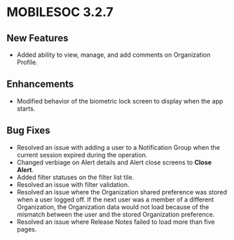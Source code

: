 # MOBILESOC 3.2.7

## New Features
- Added ability to view, manage, and add comments on Organization Profile.

## Enhancements
- Modified behavior of the biometric lock screen to display when the app starts.

## Bug Fixes
- Resolved an issue with adding a user to a Notification Group when the current session expired during the operation.
- Changed verbiage on Alert details and Alert close screens to **Close Alert**.
- Added filter statuses on the filter list tile.
- Resolved an issue with filter validation.
- Resolved an issue where the Organization shared preference was stored when a user logged off. If the next user was a member of a different Organization, the Organization data would not load because of the mismatch between the user and the stored Organization preference.
- Resolved an issue where Release Notes failed to load more than five pages.
